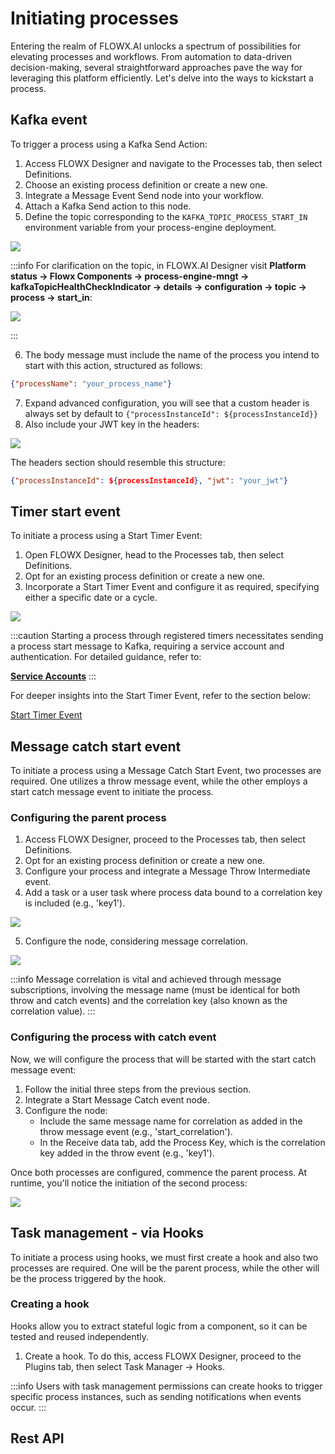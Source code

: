 # Initiating processes

Entering the realm of FLOWX.AI unlocks a spectrum of possibilities for elevating processes and workflows. From automation to data-driven decision-making, several straightforward approaches pave the way for leveraging this platform efficiently. Let's delve into the ways to kickstart a process.

## Kafka event

To trigger a process using a Kafka Send Action:

1. Access FLOWX Designer and navigate to the Processes tab, then select Definitions.
2. Choose an existing process definition or create a new one.
3. Integrate a Message Event Send node into your workflow.
4. Attach a Kafka Send action to this node.
5. Define the topic corresponding to the `KAFKA_TOPIC_PROCESS_START_IN` environment variable from your process-engine deployment.

![](https://s3.eu-west-1.amazonaws.com/docx.flowx.ai/release34/topic_address.png)

:::info
For clarification on the topic, in FLOWX.AI Designer visit **Platform status → Flowx Components → process-engine-mngt -> kafkaTopicHealthCheckIndicator → details → configuration → topic → process → start_in**:

![](https://s3.eu-west-1.amazonaws.com/docx.flowx.ai/release34/topic_start_process.png)

:::

6. The body message must include the name of the process you intend to start with this action, structured as follows:

```json
{"processName": "your_process_name"}
```

7. Expand advanced configuration, you will see that a custom header is always set by default to `{"processInstanceId": ${processInstanceId}}`
8. Also include your JWT key in the headers:

![](https://s3.eu-west-1.amazonaws.com/docx.flowx.ai/release34/jwt_start.png)

The headers section should resemble this structure:

```json
{"processInstanceId": ${processInstanceId}, "jwt": "your_jwt"}
```

## Timer start event

To initiate a process using a Start Timer Event:

1. Open FLOWX Designer, head to the Processes tab, then select Definitions.
2. Opt for an existing process definition or create a new one.
3. Incorporate a Start Timer Event and configure it as required, specifying either a specific date or a cycle.

![](https://s3.eu-west-1.amazonaws.com/docx.flowx.ai/release34/start_timer_process.png)

:::caution
Starting a process through registered timers necessitates sending a process start message to Kafka, requiring a service account and authentication. For detailed guidance, refer to:

[**<u>Service Accounts</u>**](../../platform-setup-guides/access-management/configuring-an-iam-solution.md#scheduler-service-account)
:::

For deeper insights into the Start Timer Event, refer to the section below:

[Start Timer Event](../../building-blocks/node/timer-events/timer-start-event.md)

## Message catch start event

To initiate a process using a Message Catch Start Event, two processes are required. One utilizes a throw message event, while the other employs a start catch message event to initiate the process.

### Configuring the parent process

1. Access FLOWX Designer, proceed to the Processes tab, then select Definitions.
2. Opt for an existing process definition or create a new one.
3. Configure your process and integrate a Message Throw Intermediate event.
4. Add a task or a user task where process data bound to a correlation key is included (e.g., 'key1').

![](https://s3.eu-west-1.amazonaws.com/docx.flowx.ai/release34/correlation_data.png)

5. Configure the node, considering message correlation.

![](https://s3.eu-west-1.amazonaws.com/docx.flowx.ai/release34/message_correlation.png)

:::info
Message correlation is vital and achieved through message subscriptions, involving the message name (must be identical for both throw and catch events) and the correlation key (also known as the correlation value).
:::

### Configuring the process with catch event

Now, we will configure the process that will be started with the start catch message event:

1. Follow the initial three steps from the previous section.
2. Integrate a Start Message Catch event node.
3. Configure the node:
    * Include the same message name for correlation as added in the throw message event (e.g., 'start_correlation').
    * In the Receive data tab, add the Process Key, which is the correlation key added in the throw event (e.g., 'key1').

Once both processes are configured, commence the parent process. At runtime, you'll notice the initiation of the second process:

![](https://s3.eu-west-1.amazonaws.com/docx.flowx.ai/release34/start_with_message_event.gif)

## Task management - via Hooks

To initiate a process using hooks, we must first create a hook and also two processes are required. One will be the parent process, while the other will be the process triggered by the hook.

### Creating a hook

Hooks allow you to extract stateful logic from a component, so it can be tested and reused independently.

1. Create a hook. To do this, access FLOWX Designer, proceed to the Plugins tab, then select Task Manager → Hooks.

:::info
Users with task management permissions can create hooks to trigger specific process instances, such as sending notifications when events occur.
:::


## Rest API